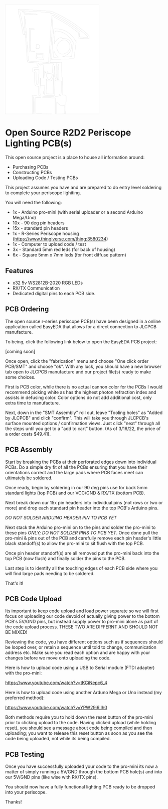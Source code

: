 <img src="/assets/logo.svg" width="300" />

# Open Source R2D2 Periscope Lighting PCB(s)

This open source project is a place to house all information around:
- Purchasing PCBs
- Constructing PCBs
- Uploading Code / Testing PCBs

This project assumes you have and are prepared to do entry level soldering to complete your periscope lighiting. 

You will need the following:

- 1x - Arduino pro-mini (with serial uploader or a second Arduino Mega/Uno)
- 10x - 90 deg pin headers
- 15x - standard pin headers
- 1x - R-Series Periscope housing (https://www.thingiverse.com/thing:3580234)
- 1x - Computer to upload code / test
- 3x - Standard 5mm red leds (for back of housing)
- 6x - Square 5mm x 7mm leds (for front diffuse pattern)

## Features
- x32 5v WS2812B-2020 RGB LEDs 
- RX/TX Communication
- Dedicated digital pins to each PCB side.

## PCB Ordering

The open source r-series periscope PCB(s) have been designed in a online application called EasyEDA that allows for a direct connection to JLCPCB manufacture. 

To being, click the following link below to open the EasyEDA PCB project:

[coming soon]

Once open, click the "fabrication" menu and choose "One click order PCB/SMT" and choose "ok". With any luck, you should have a new browser tab open to JLCPCB manufacture and our project file(s) ready to make some choices.

First is PCB color, while there is no actual cannon color for the PCBs I would recommend picking white as has the highest photon refraction index and assists in defusing color. Color options do not add additional cost, only extra time to manufacture.

Next, down in the "SMT Assembly" roll out, leave "Tooling holes" as "Added by JLCPCB" and click "confirm". This will take you through JLCPCB's surface mounted options / confirmation views. Just click "next" through all the steps until you get to a "add to cart" button. (As of 3/16/22, the price of a order costs $49.41).


## PCB Assembly

Start by breaking the PCBs at their perforated edges down into individual PCBs. Do a simple dry fit of all the PCBs ensuring that you have their orientations correct and the large pads where PCB faces meet can ultimately be soldered.

Once ready, begin by soldering in our 90 deg pins use for back 5mm standard lights (top PCB) and our VCC/GND & RX/TX (bottom PCB). 

Next break down our 15x pin headers into individual pins (not rows or two or more) and drop each standard pin header into the top PCB's Arduino pins. 

*DO NOT SOLDER ARDUINO HEADER PIN TO PCB YET* 

Next stack the Arduino pro-mini on to the pins and solder the pro-mini to these pins *ONLY; DO NOT SOLDER PINS TO PCB YET*. Once done pull the pro-mini & pins out of the PCB and carefully remove each pin header's little black standoff(s) to allow the pro-mini to sit flush with the top PCB.

Once pin header standoff(s) are all removed put the pro-mini back into the top PCB (now flush) and finally solder the pins to the PCB.

Last step is to identify all the touching edges of each PCB side where you will find large pads needing to be soldered.

That's it!

## PCB Code Upload

Its important to keep code upload and load power separate so we will first focus on uploading our code devoid of actually giving power to the bottom PCB's 5V/GND pins, but instead supply power to pro-mini alone as part of the code upload process. THESE TWO ARE DIFFERNT AND SHOULD NOT BE MIXED!

Reviewing the code, you have different options such as if sequences should be looped over, or retain a sequence until told to change, communication address etc. Make sure you read each option and are happy with your changes before we move onto uploading the code.

Here is how to upload code using a USB to Serial module (FTDI adapter) with the pro-mini:

https://www.youtube.com/watch?v=tKCiNepc6_4

Here is how to upload code using another Arduno Mega or Uno instead (my preferred method):

https://www.youtube.com/watch?v=YPW29i6IIh0

Both methods require you to hold down the reset button of the pro-mini prior to clicking upload to the code. Having clicked upload (while holding reset), you should see a message about code being compiled and then uploading; you want to release this reset button as soon as you see the code being uploaded, not while its being compiled.


## PCB Testing

Once you have successfully uploaded your code to the pro-mini its now a matter of simply running a 5V/GND through the bottom PCB hole(s) and into our 5V/GND pins (like wise with RX/TX pins).

You should now have a fully functional lighting PCB ready to be dropped into your periscope.


Thanks!